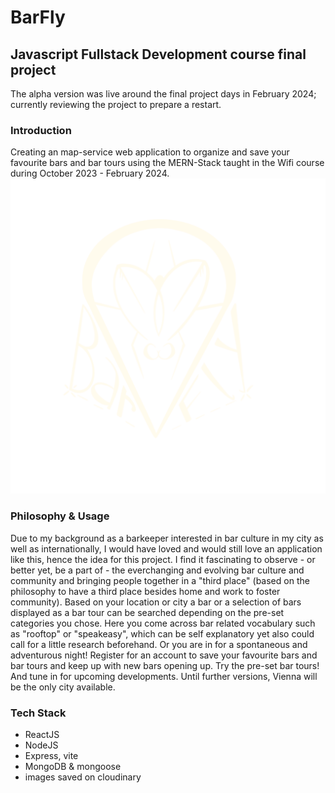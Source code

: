 # BarFly
## Javascript Fullstack Development course final project
The alpha version was live around the final project days in February 2024; currently reviewing the project to prepare a restart.
### Introduction
Creating an map-service web application to organize and save your favourite bars and bar tours using the MERN-Stack taught in the Wifi course during October 2023 - February 2024.
![BarFly Logo](BarFly-frontend/BarFly/src/assets/BarFlyLogolight.png)
### Philosophy & Usage
Due to my background as a barkeeper interested in bar culture in my city as well as internationally, I would have loved and would still love an application like this, hence the idea for this project. I find it fascinating to observe - or better yet, be a part of - the everchanging and evolving bar culture and community and bringing people together in a "third place" (based on the philosophy to have a third place besides home and work to foster community).
Based on your location or city a bar or a selection of bars displayed as a bar tour can be searched depending on the pre-set categories you chose. Here you come across bar related vocabulary such as "rooftop" or "speakeasy", which can be self explanatory yet also could call for a little research beforehand. Or you are in for a spontaneous and adventurous night!
Register for an account to save your favourite bars and bar tours and keep up with new bars opening up.
Try the pre-set bar tours!
And tune in for upcoming developments.
Until further versions, Vienna will be the only city available.

### Tech Stack
- ReactJS
- NodeJS
- Express, vite
- MongoDB & mongoose
- images saved on cloudinary
